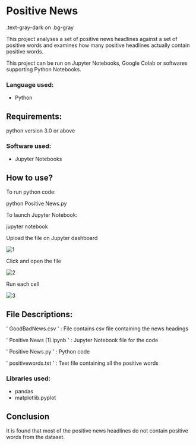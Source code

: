 # Positive News


<div class="bg-gray">
  .text-gray-dark on .bg-gray
</div>

This project analyses a set of positive news headlines against a set of positive words and examines how many positive headlines actually contain positive words.

This project can be run on Jupyter Notebooks, Google Colab or softwares supporting Python Notebooks. 


### Language used: 
- Python

## Requirements:
python version 3.0 or above

### Software used: 
- Jupyter Notebooks

## How to use?

To run python code:

<div class="bg-gray">
  python Positive News.py
</div>

To launch Jupyter Notebook:

<div class="bg-gray">
  jupyter notebook
</div>

 Upload the file on Jupyter dashboard
 
 ![1](https://user-images.githubusercontent.com/67739559/86486458-f1e0fb00-bd78-11ea-941a-40c3ad042ef3.jpg)
 
 Click and open the file
 
 ![2](https://user-images.githubusercontent.com/67739559/86486517-189f3180-bd79-11ea-9c5d-252a9441d465.jpg)
 
 Run each cell
 
 ![3](https://user-images.githubusercontent.com/67739559/86486561-35d40000-bd79-11ea-8ea9-cc07500d8ffd.jpg)

## File Descriptions: 

' GoodBadNews.csv ' : File contains csv file containing the news headings

' Positive News (1).ipynb ' : Jupyter Notebook file for the code

' Positive News.py ' : Python code

' positivewords.txt ' : Text file containing all the positive words

### Libraries used: 
- pandas
- matplotlib.pyplot


## Conclusion
It is found that most of the positive news headlines do not contain positive words from the dataset. 


